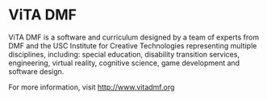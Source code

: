 # ViTA DMF
ViTA DMF is a software and curriculum designed by a team of experts from DMF 
and the USC Institute for Creative Technologies representing multiple 
disciplines, including: special education, disability transition services, 
engineering, virtual reality, cognitive science, game development and software design.

For more information, visit http://www.vitadmf.org
